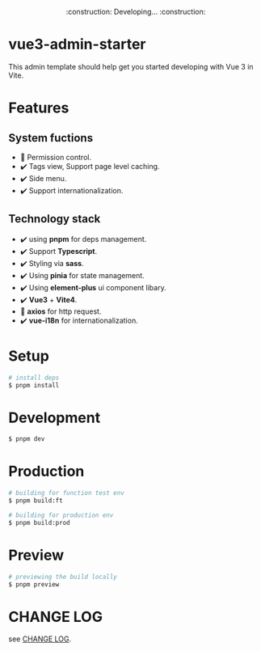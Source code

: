 
<p align="center">:construction: Developing... :construction:</p>

# vue3-admin-starter

This admin template should help get you started developing with Vue 3 in Vite.

# Features

## System fuctions

- :construction: Permission control.
- :heavy_check_mark: Tags view, Support page level caching.
- :heavy_check_mark: Side menu.
- :heavy_check_mark: Support internationalization.

## Technology stack

- :heavy_check_mark: using **pnpm** for deps management.
- :heavy_check_mark: Support **Typescript**.
- :heavy_check_mark: Styling via **sass**.
- :heavy_check_mark: Using **pinia** for state management.
- :heavy_check_mark: Using **element-plus** ui component libary.
- :heavy_check_mark: **Vue3** + **Vite4**.
- :construction: **axios** for http request.
- :heavy_check_mark: **vue-i18n** for internationalization.

# Setup

```bash
# install deps
$ pnpm install

```

# Development

```bash
$ pnpm dev
```

# Production

```bash
# building for function test env
$ pnpm build:ft

# building for production env
$ pnpm build:prod
```

# Preview

```bash
# previewing the build locally
$ pnpm preview
```

# CHANGE LOG

see [CHANGE LOG](./CHANGELOG.md).


